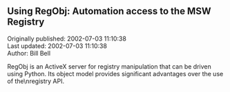 ## Using RegObj: Automation access to the MSW Registry  
Originally published: 2002-07-03 11:10:38  
Last updated: 2002-07-03 11:10:38  
Author: Bill Bell  
  
RegObj is an ActiveX server for registry manipulation that can be driven using Python. Its object model provides significant advantages over the use of the\nregistry API.